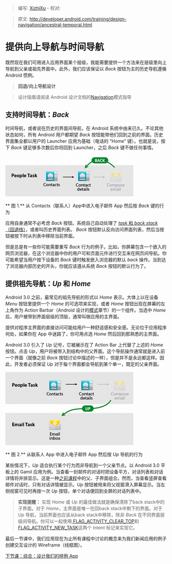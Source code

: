 > 编写: [XizhiXu](https://github.com/XizhiXu)  - 校对:

> 原文: <http://developer.android.com/training/design-navigation/ancestral-temporal.html>

# 提供向上导航与时间导航

既然现在我们可用进入应用界面某个层级，我能需要提供一个方法来在层级里向上导航到父亲或祖先界面中。此外，我们应该保证以 *Back* 按钮为主的历史导航遵循 Android 惯例。

> **回退/向上导航设计**

> 设计指南请阅读 Android 设计文档的[Navigation](http://developer.android.com/design/patterns/navigation.html)模式指导

## 支持时间导航：***Back***

时间导航，或者说在历史的界面间导航，在 Android 系统中由来已久。不论其他状态如何，所有 Android 用户都期望 *Back* 按钮能带他们回到之前的界面。历史界面集全都以用户的 Launcher 应用为基础（电话的 “Home” 键）。也就是说，按下 *Back* 键足够多次数后你将回到 Launcher，之后 *Back* 键不做任何事情。

![app-navigation-ancestral-navigate-back](app-navigation-ancestral-navigate-back.png)

** 图 1.** 从 Contacts（联系人）App中进入电子邮件 App 然后按 *Back* 键的行为

应用自身通常不必考虑 *Back* 按钮。系统自己自动处理了 [*task* 和 *back stack*（回退栈）](http://developer.android.com/guide/components/tasks-and-back-stack.html)，或者叫历史界面列表。 *Back* 按钮默认反向访问界面列表，然后当按钮被按下时从列表中移除当前界面。

但是总是有一些你可能需要重写 *Back* 行为的例子。比如，你屏幕包含一个嵌入的网页浏览器，在这个浏览器中你的用户可和页面元件进行交互来在网页间导航。你可能希望当用户按下设备的 *Back* 键时触发嵌入浏览器的默认 *back* 操作。当到达了浏览器内部历史的开头，你就应该遵从系统 *Back* 按钮的默认行为了。

## 提供祖先导航：***Up*** 和 ***Home***

Android 3.0 之前，最常见的祖先导航的形式以 *Home* 表示。大体上以在设备 *Menu* 按钮里提供一个 *Home* 的可选项来实现，或者 *Home* 按钮出现在屏幕的左上角作为 Action Barbar（Android 设计的[模式](http://developer.android.com/design/patterns/actionbar.html)章节）的一个组件。当选中 *Home* 后，用户被带到界面层级的顶层，通常叫做应用的主界面。

提供对程序主界面的直接访问可能给用户一种舒适感和安全感。无论位于应用程序何处，如果你在 App 中迷路了，你可用点选 *Home* 然后回到那熟悉的主界面。

Android 3.0 引入了 *Up* 记号，它被展示在了 Action Bar 上代替了上述的 *Home* 按钮。点击 *Up*，用户将被带入到结构中的父界面。这个导航操作通常就是进入前一个界面（就像之前 *Back* 按钮讨论中描述的一样），但是并不是永远都这样。因此，开发者必须保证 *Up* 对于每个界面都会导航到某个单一，既定的父亲界面。

![app-navigation-ancestral-navigate-up](app-navigation-ancestral-navigate-up.png)

** 图 2.** 从联系人 App 中进入电子邮件 App 然后按 *Up* 导航的行为

某些情况下，*Up* 适合执行某个行为而非导航到一个父亲节点。以 Android 3.0 平板上的 Gamil 应用为例。当查看一封邮件的对话时把设备平方，对话列表和对话详情将并排显示。这是一种[之前课程](multiple-sizes.html)中的父、子界面组合。然而，当查看竖屏查看邮件对话时，只有对话详情被显示。*Up* 按钮被用来将父视窗滑入屏幕显示。当左侧视窗可见时再按一次 *Up* 按钮，单个对话便回到全屏的对话列表中。

> **实现提醒：** 实现 *Home* 或 *Up* 的最佳做法就是确保清除了back stack中的子界面。对于 *Home*，主界面是唯一在回back stack中剩下的界面。对于 *Up* 导航，当前界面也应该从back stack中移除，除非 *Back* 在不同界面层级间导航。你可以一起使用[ FLAG_ACTIVITY_CLEAR_TOP](http://developer.android.com/reference/android/content/Intent.html#FLAG_ACTIVITY_CLEAR_TOP)和[FLAG_ACTIVITY_NEW_TASK](http://developer.android.com/reference/android/content/Intent.html#FLAG_ACTIVITY_NEW_TASK)这两个 Intent 标记来实现它。

最后一节课中，我们应用现在为止所有课程中讨论的概念来为我们新闻应用的例子创建交互设计的 Wireframe（线框图）。

[下节课：综合：设计我们的样例 App](wireframing.html)
